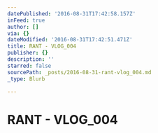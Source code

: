 ```yaml
---
datePublished: '2016-08-31T17:42:58.157Z'
inFeed: true
author: []
via: {}
dateModified: '2016-08-31T17:42:51.471Z'
title: RANT - VLOG_004
publisher: {}
description: ''
starred: false
sourcePath: _posts/2016-08-31-rant-vlog_004.md
_type: Blurb

---
```

# RANT - VLOG\_004